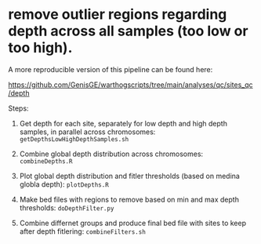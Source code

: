 # remove outlier regions regarding depth across all samples (too low or too high).

A more reproducible version of this pipeline can be found here:

https://github.com/GenisGE/warthogscripts/tree/main/analyses/qc/sites_qc/depth



Steps:

1. Get depth for each site, separately for low depth and high depth samples, in parallel across chromosomes: `getDepthsLowHighDepthSamples.sh`

2. Combine global depth distribution across chromosomes: `combineDepths.R`

3. Plot global depth distribution and fitler thresholds (based on medina globla depth): `plotDepths.R`

4. Make bed files with regions to remove based on min and max depth thresholds: `doDepthFilter.py`

5. Combine differnet groups and produce final bed file with sites to keep after depth fitlering: `combineFilters.sh`
 
